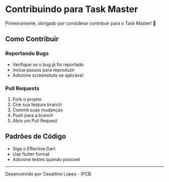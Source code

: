 # Contribuindo para Task Master

Primeiramente, obrigado por considerar contribuir para o Task Master! 🎉

## Como Contribuir

### Reportando Bugs
- Verifique se o bug já foi reportado
- Inclua passos para reproduzir
- Adicione screenshots se aplicável

### Pull Requests
1. Fork o projeto
2. Crie sua feature branch
3. Commit suas mudanças
4. Push para a branch
5. Abra um Pull Request

## Padrões de Código
- Siga o Effective Dart
- Use flutter format
- Adicione testes quando possível

---
Desenvolvido por Cesaltino Lopes - IPCB
